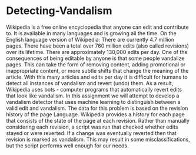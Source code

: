 # Detecting-Vandalism
Wikipedia is a free online encyclopedia that anyone can edit and contribute to. It is available in many languages and is growing all the time. On the English language version of Wikipedia:  There are currently 4.7 million pages. There have been a total over 760 million edits (also called revisions) over its lifetime. There are approximately 130,000 edits per day. One of the consequences of being editable by anyone is that some people vandalize pages. This can take the form of removing content, adding promotional or inappropriate content, or more subtle shifts that change the meaning of the article. With this many articles and edits per day it is difficult for humans to detect all instances of vandalism and revert (undo) them. As a result, Wikipedia uses bots - computer programs that automatically revert edits that look like vandalism. In this assignment we will attempt to develop a vandalism detector that uses machine learning to distinguish between a valid edit and vandalism.  The data for this problem is based on the revision history of the page Language. Wikipedia provides a history for each page that consists of the state of the page at each revision. Rather than manually considering each revision, a script was run that checked whether edits stayed or were reverted. If a change was eventually reverted then that revision is marked as vandalism. This may result in some misclassifications, but the script performs well enough for our needs.

